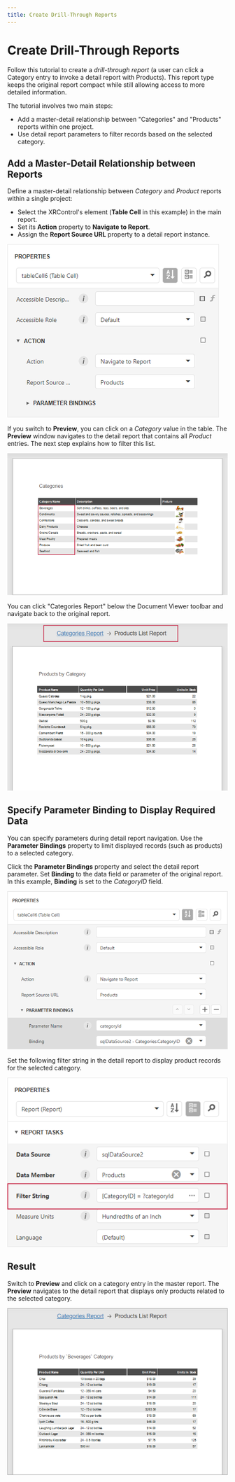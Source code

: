 ```yaml
---
title: Create Drill-Through Reports
---
```

# Create Drill-Through Reports

Follow this tutorial to create a _drill-through report_ (a user can click a Category entry to invoke a detail report with Products). This report type keeps the original report compact while still allowing access to more detailed information. 

The tutorial involves two main steps:

- Add a master-detail relationship between "Categories" and "Products" reports within one project. 
- Use detail report parameters to filter records based on the selected category.

## Add a Master-Detail Relationship between Reports

Define a master-detail relationship between _Category_ and _Product_ reports within a single project:

- Select the XRControl's element (**Table Cell** in this example) in the main report.
- Set its **Action** property to **Navigate to Report**.
- Assign the **Report Source URL** property to a detail report instance.

![Specify the Navigate to Report action](../../../images/web-specify-navigate-to-report-action.png)

If you switch to **Preview**, you can click on a _Category_ value in the table. The **Preview** window navigates to the detail report that contains all _Product_ entries. The next step explains how to filter this list. 

![Drill-Through report preview](../../../images/web-detail-report-navigation.png)

You can click "Categories Report" below the Document Viewer toolbar and navigate back to the original report.

![Breadcrumb navigation](../../../images/web-breadcrumb-control-navigation.png)

## Specify Parameter Binding to Display Required Data

You can specify parameters during detail report navigation. Use the **Parameter Bindings** property to limit displayed records (such as products) to a selected category.

Click the **Parameter Bindings** property and select the detail report parameter. Set **Binding** to the data field or parameter of the original report. In this example, **Binding** is set to the _CategoryID_ field.

![Specify Parameter Binding](../../../images/web-specify-binding.png)

Set the following filter string in the detail report to display product records for the selected category.

![Set filter string](../../../images/web-set-filter-string.png)

## Result

Switch to **Preview** and click on a category entry in the master report. The **Preview** navigates to the detail report that displays only products related to the selected category.

![Drill-Through report](../../../images/web-drill-through-result.png)



  

